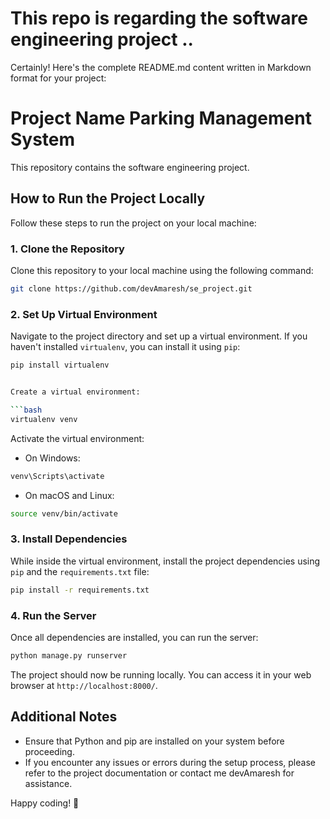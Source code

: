 # This repo is regarding the software engineering project ..

Certainly! Here's the complete README.md content written in Markdown format for your project:

# Project Name Parking Management System
This repository contains the software engineering project.

## How to Run the Project Locally

Follow these steps to run the project on your local machine:

### 1. Clone the Repository

Clone this repository to your local machine using the following command:

```bash
git clone https://github.com/devAmaresh/se_project.git
```

### 2. Set Up Virtual Environment

Navigate to the project directory and set up a virtual environment. If you haven't installed `virtualenv`, you can install it using `pip`:

```bash
pip install virtualenv


Create a virtual environment:

```bash
virtualenv venv
```

Activate the virtual environment:

- On Windows:
```bash
venv\Scripts\activate
```

- On macOS and Linux:
```bash
source venv/bin/activate
```

### 3. Install Dependencies

While inside the virtual environment, install the project dependencies using `pip` and the `requirements.txt` file:

```bash
pip install -r requirements.txt
```

### 4. Run the Server

Once all dependencies are installed, you can run the server:

```bash
python manage.py runserver
```

The project should now be running locally. You can access it in your web browser at `http://localhost:8000/`.

## Additional Notes

- Ensure that Python and pip are installed on your system before proceeding.
- If you encounter any issues or errors during the setup process, please refer to the project documentation or contact me devAmaresh for assistance.

Happy coding! 🚀
